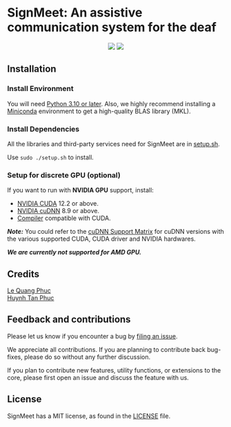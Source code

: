 <h1 align="left">
SignMeet: An assistive communication system for the deaf
</h1>

<p align="center">
  <img src="https://img.shields.io/badge/stable-2.0-blue" />
	<a href="https://github.com/PL508/SignMeet/blob/server_v2/LICENSE">
      <img src="https://img.shields.io/github/license/lqphuc123/Quidk"/>
  </a>
</p>

<!-- <p align="center">
<img src="https://github.com/PL508/Vi2VSL/assets/58034112/127a0dfb-029b-4993-ba9e-50c94e7487c5"/>
</p> -->

## Installation

### Install Environment

You will need [Python 3.10 or later](https://www.python.org/downloads/). Also, we highly recommend installing a [Miniconda](https://docs.anaconda.com/free/miniconda/index.html) environment to get a high-quality BLAS library (MKL).

### Install Dependencies

All the libraries and third-party services need for SignMeet are in [setup.sh](setup.sh).</br>

Use `sudo ./setup.sh` to install.

### Setup for discrete GPU (optional)

If you want to run with **NVIDIA GPU** support, install:
- [NVIDIA CUDA](https://developer.nvidia.com/cuda-downloads) 12.2 or above.
- [NVIDIA cuDNN](https://developer.nvidia.com/cudnn) 8.9 or above.
- [Compiler](https://gist.github.com/ax3l/9489132) compatible with CUDA.

**_Note:_** You could refer to the [cuDNN Support Matrix](https://docs.nvidia.com/deeplearning/cudnn/pdf/cuDNN-Support-Matrix.pdf) for cuDNN versions with the various supported CUDA, CUDA driver and NVIDIA hardwares.

**_We are currently not supported for AMD GPU._**

## Credits
[Le Quang Phuc](https://www.facebook.com/phuc.lequang.9081/)</br>
[Huynh Tan Phuc](https://www.facebook.com/HtPuc)

## Feedback and contributions

Please let us know if you encounter a bug by [filing an issue](https://github.com/PL508/SignMeet/issues).

We appreciate all contributions. If you are planning to contribute back bug-fixes, please do so without any further discussion.

If you plan to contribute new features, utility functions, or extensions to the core, please first open an issue and discuss the feature with us.

## License
SignMeet has a MIT license, as found in the [LICENSE](LICENSE) file.